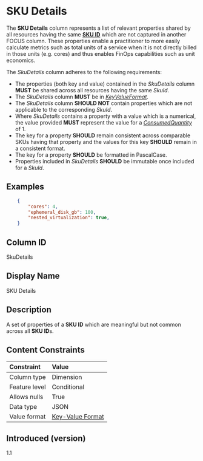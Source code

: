 # SKU Details

The **SKU Details** column represents a list of relevant properties shared by all resources having the same [**SKU ID**](#skuid) which are not captured in another FOCUS column. These properties enable a practitioner to more easily calculate metrics such as total units of a service when it is not directly billed in those units (e.g. cores) and thus enables FinOps capabilities such as unit economics.


The _SkuDetails_ column adheres to the following requirements:

* The properties (both key and value) contained in the _SkuDetails_ column **MUST** be shared across all resources having the same _SkuId_.
* The _SkuDetails_ column **MUST** be in [_KeyValueFormat_](#key-valueformat).
* The _SkuDetails_ column **SHOULD NOT** contain properties which are not applicable to the corresponding _SkuId_.
* Where _SkuDetails_ contains a property with a value which is a numerical, the value provided **MUST** represent the value for a [_ConsumedQuantity_](#consumedquantity) of 1.
* The key for a property **SHOULD** remain consistent across comparable SKUs having that property and the values for this key **SHOULD** remain in a consistent format.
* The key for a property **SHOULD** be formatted in PascalCase.
* Properties included in _SkuDetails_ **SHOULD** be immutable once included for a _SkuId_.

## Examples

```json
    {
        "cores": 4,
        "ephemeral_disk_gb": 100,
        "nested_virtualization": true,
    }
```

## Column ID

SkuDetails

## Display Name

SKU Details

## Description

A set of properties of a **SKU ID** which are meaningful but not common across all **SKU ID**s.

## Content Constraints

|    Constraint   |      Value       |
|:----------------|:-----------------|
| Column type     | Dimension        |
| Feature level   | Conditional      |
| Allows nulls    | True             |
| Data type       | JSON             |
| Value format    | [Key-Value Format](#key-valueformat) |

## Introduced (version)

1.1
